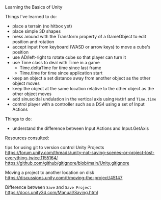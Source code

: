 Learning the Basics of Unity

Things I've learned to do:
- place a terrain (no hitbox yet)
- place simple 3D shapes
- mess around with the Transform property of a GameObject to edit position and rotation
- accept input from keyboard (WASD or arrow keys) to move a cube's position
- use AD/left-right to rotate cube so that player can turn it
- use Time class to deal with Time in a game
    - Time.deltaTime for time since last frame
    - Time.time for time since application start
- keep an object a set distance away from another object as the other object moves
- keep the object at the same location relative to the other object as the other object moves
- add sinusoidal undulation in the vertical axis using `Mathf` and `Time.time`
- control player with a controller such as a DS4 using a set of Input Actions


Things to do:
- understand the difference between Input Actions and Input.GetAxis


Resources consulted:

tips for using git to version control Unity Projects
https://forum.unity.com/threads/unity-not-saving-scenes-or-project-lost-everything-twice.1155164/
https://github.com/github/gitignore/blob/main/Unity.gitignore

Moving a project to another location on disk
https://discussions.unity.com/t/moving-the-project/45147

Difference between `Save` and `Save Project`
https://docs.unity3d.com/Manual/Saving.html